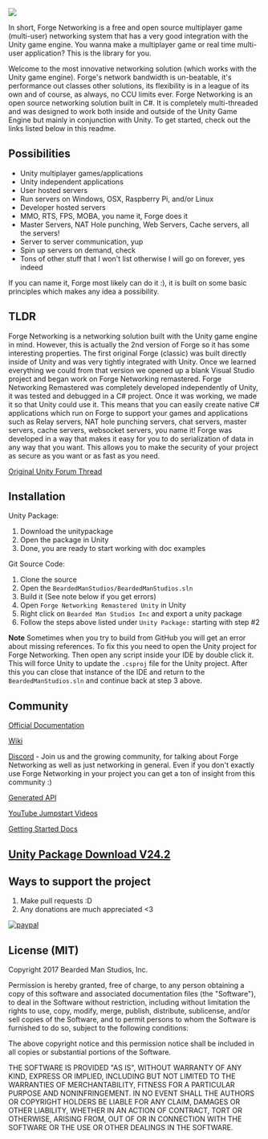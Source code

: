 
![](http://i.imgur.com/ezLjujn.png)





In short, Forge Networking is a free and open source multiplayer game (multi-user) networking system that has a very good integration with the Unity game engine. You wanna make a multiplayer game or real time multi-user application? This is the library for you.

Welcome to the most innovative networking solution (which works with the Unity game engine). Forge's network bandwidth is un-beatable, it's performance out classes other solutions, its flexibility is in a league of its own and of course, as always, no CCU limits ever. Forge Networking is an open source networking solution built in C#. It is completely multi-threaded and was designed to work both inside and outside of the Unity Game Engine but mainly in conjunction with Unity. To get started, check out the links listed below in this readme.

## Possibilities
- Unity multiplayer games/applications
- Unity independent applications
- User hosted servers
- Run servers on Windows, OSX, Raspberry Pi, and/or Linux
- Developer hosted servers
- MMO, RTS, FPS, MOBA, you name it, Forge does it
- Master Servers, NAT Hole punching, Web Servers, Cache servers, all the servers!
- Server to server communication, yup
- Spin up servers on demand, check
- Tons of other stuff that I won't list otherwise I will go on forever, yes indeed

If you can name it, Forge most likely can do it :), it is built on some basic principles which makes any idea a possibility.

## TLDR
Forge Networking is a networking solution built with the Unity game engine in mind. However, this is actually the 2nd version of Forge so it has some interesting properties. The first original Forge (classic) was built directly inside of Unity and was very tightly integrated with Unity. Once we learned everything we could from that version we opened up a blank Visual Studio project and began work on Forge Networking remastered. Forge Networking Remastered was completely developed independently of Unity, it was tested and debugged in a C# project. Once it was working, we made it so that Unity could use it. This means that you can easily create native C# applications which run on Forge to support your games and applications such as Relay servers, NAT hole punching servers, chat servers, master servers, cache servers, websocket servers, you name it! Forge was developed in a way that makes it easy for you to do serialization of data in any way that you want. This allows you to make the security of your project as secure as you want or as fast as you need.

[Original Unity Forum Thread](https://forum.unity3d.com/threads/no-ccu-limit-forge-networking-superpowered-fully-cross-platform.286900/)

## Installation
Unity Package:
1) Download the unitypackage
2) Open the package in Unity
3) Done, you are ready to start working with doc examples

Git Source Code:
1) Clone the source
2) Open the `BeardedManStudios/BeardedManStudios.sln`
3) Build it (See note below if you get errors)
4) Open `Forge Networking Remastered Unity` in Unity
5) Right click on `Bearded Man Studios Inc` and export a unity package
6) Follow the steps above listed under `Unity Package:` starting with step #2

**Note** Sometimes when you try to build from GitHub you will get an error about missing references. To fix this you need to open the Unity project for Forge Networking. Then open any script inside your IDE by double click it. This will force Unity to update the `.csproj` file for the Unity project. After this you can close that instance of the IDE and return to the `BeardedManStudios.sln` and continue back at step 3 above.

## Community
[Official Documentation](http://docs.forgepowered.com/)

[Wiki](https://github.com/BeardedManStudios/ForgeNetworkingRemastered/wiki)

[Discord](https://discord.gg/yzZwEYm) - Join us and the growing community, for talking about Forge Networking as well as just networking in general. Even if you don't exactly use Forge Networking in your project you can get a ton of insight from this community :)

[Generated API](https://forgepowered.com/ForgeNetworkingRemasteredAPI/html/index.html)

[YouTube Jumpstart Videos](https://www.youtube.com/playlist?list=PLm1w78-UUlMIi5Vfwy6ckJQIQMHMT-QS5)

[Getting Started Docs](http://docs.forgepowered.com/getting-started/)

## [Unity Package Download V24.2](https://e71dac46a75cac973b88-8a2ab8f09d41afeb61265f61aa50339b.ssl.cf1.rackcdn.com/Forge-Networking-Release-V24.2.unitypackage)

## Ways to support the project
1) Make pull requests :D
2) Any donations are much appreciated <3

[![paypal](https://www.paypalobjects.com/en_US/i/btn/btn_donateCC_LG.gif)](https://www.paypal.com/cgi-bin/webscr?cmd=_s-xclick&hosted_button_id=4CXPTUZR3KBLU)

## License (MIT)
Copyright 2017 Bearded Man Studios, Inc.

Permission is hereby granted, free of charge, to any person obtaining a copy of this software and associated documentation files (the "Software"), to deal in the Software without restriction, including without limitation the rights to use, copy, modify, merge, publish, distribute, sublicense, and/or sell copies of the Software, and to permit persons to whom the Software is furnished to do so, subject to the following conditions:

The above copyright notice and this permission notice shall be included in all copies or substantial portions of the Software.

THE SOFTWARE IS PROVIDED "AS IS", WITHOUT WARRANTY OF ANY KIND, EXPRESS OR IMPLIED, INCLUDING BUT NOT LIMITED TO THE WARRANTIES OF MERCHANTABILITY, FITNESS FOR A PARTICULAR PURPOSE AND NONINFRINGEMENT. IN NO EVENT SHALL THE AUTHORS OR COPYRIGHT HOLDERS BE LIABLE FOR ANY CLAIM, DAMAGES OR OTHER LIABILITY, WHETHER IN AN ACTION OF CONTRACT, TORT OR OTHERWISE, ARISING FROM, OUT OF OR IN CONNECTION WITH THE SOFTWARE OR THE USE OR OTHER DEALINGS IN THE SOFTWARE.
